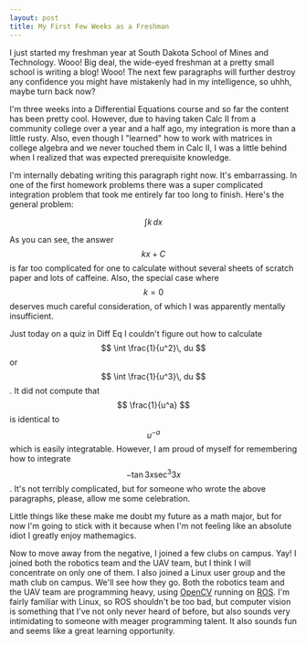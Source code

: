 ```yaml
---
layout: post
title: My First Few Weeks as a Freshman
---
```


I just started my freshman year at South Dakota School of Mines and Technology. Wooo! Big deal, the wide-eyed freshman at a pretty small school is writing a blog! Wooo! The next few paragraphs will further destroy any confidence you might have mistakenly had in my intelligence, so uhhh, maybe turn back now?

I'm three weeks into a Differential Equations course and so far the content has been pretty cool. However, due to having taken Calc II from a community college over a year and a half ago, my integration is more than a little rusty. Also, even though I "learned" how to work with matrices in college algebra and we never touched them in Calc II, I was a little behind when I realized that was expected prerequisite knowledge.

I'm internally debating writing this paragraph right now. It's embarrassing. In one of the first homework problems there was a super complicated integration problem that took me entirely far too long to finish. Here's the general problem:

$$ \int k\, dx $$

As you can see, the answer $$ kx + C $$ is far too complicated for one to calculate without several sheets of scratch paper and lots of caffeine. Also, the special case where $$ k = 0 $$ deserves much careful consideration, of which I was apparently mentally insufficient.

Just today on a quiz in Diff Eq I couldn't figure out how to calculate $$ \int \frac{1}{u^2}\, du $$ or $$ \int \frac{1}{u^3}\, du $$. It did not compute that $$ \frac{1}{u^a} $$ is identical to $$ u^{-a} $$ which is easily integratable. However, I am proud of myself for remembering how to integrate $$ -\tan 3x \sec^3 3x $$. It's not terribly complicated, but for someone who wrote the above paragraphs, please, allow me some celebration.

Little things like these make me doubt my future as a math major, but for now I'm going to stick with it because when I'm not feeling like an absolute idiot I greatly enjoy mathemagics.

Now to move away from the negative, I joined a few clubs on campus. Yay! I joined both the robotics team and the UAV team, but I think I will concentrate on only one of them. I also joined a Linux user group and the math club on campus. We'll see how they go. Both the robotics team and the UAV team are programming heavy, using [OpenCV](http://opencv.org/) running on [ROS](http://www.ros.org/). I'm fairly familiar with Linux, so ROS shouldn't be too bad, but computer vision is something that I've not only never heard of before, but also sounds very intimidating to someone with meager programming talent. It also sounds fun and seems like a great learning opportunity.
